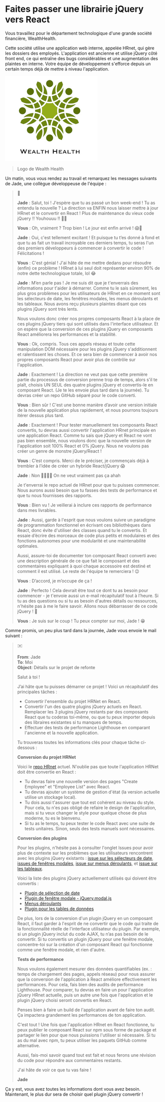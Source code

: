 # Faites passer une librairie jQuery vers React

Vous travaillez pour le département technologique d'une grande société financière, WealthHealth. 

Cette société utilise une application web interne, appelée HRnet, qui gère les dossiers des employés. L'application est ancienne et utilise jQuery côté front end, ce qui entraîne des bugs considérables et une augmentation des plaintes en interne. Votre équipe de développement s'efforce depuis un certain temps déjà de mettre à niveau l'application. 

![Logo de Wealth Health](./docs/wealth_health_logo.jpg)
> Logo de Wealth Health

Un matin, vous vous rendez au travail et remarquez les messages suivants de Jade, une collègue développeuse de l'équipe :

>
> :speech_balloon:
>
> **Jade** : Salut, toi ! J'espère que tu as passé un bon week-end ! Tu as entendu la nouvelle ? La direction va ENFIN nous laisser mettre à jour HRnet et le convertir en React ! Plus de maintenance du vieux code jQuery !! Youhouuu !!  :tada::grin:
>
> **Vous** : Oh, vraiment ? Trop bien ! Le jour est enfin arrivé ! :scream::dancer:
>
> **Jade** : Oui, c'est tellement excitant ! Et puisque tu t’es donné à fond et que tu as fait un travail incroyable ces derniers temps, tu seras l'un des premiers développeurs à commencer à convertir le code ! Félicitations ! 
>
> **Vous** : C'est génial ! J'ai hâte de me mettre dedans pour résoudre (enfin) ce problème ! HRnet à lui seul doit représenter environ 90% de notre dette technologique totale, lol :joy:
>
> **Jade** : M’en parle pas ! Je me suis dit que je t'enverrais des informations pour t'aider à démarrer. Comme tu le sais sûrement, les plus gros problèmes pour les utilisateurs de HRnet en ce moment sont les sélecteurs de date, les fenêtres modales, les menus déroulants et les tableaux. Nous avons reçu plusieurs plaintes disant que ces plugins jQuery sont très lents.  
>
> Nous voulons donc créer nos propres composants React à la place de ces plugins jQuery tiers qui sont utilisés dans l'interface utilisateur. Et on espère que la conversion de ces plugins jQuery en composants React améliorera les performances et la stabilité.  
>
> **Vous** : Ok, compris. Tous ces appels réseau et toute cette manipulation DOM nécessaire pour les plugins jQuery s'additionnent et ralentissent les choses. Et ce sera bien de commencer à avoir nos propres composants React pour avoir plus de contrôle sur l'application. 
>
> **Jade** : Exactement ! La direction ne veut pas que cette première partie du processus de conversion prenne trop de temps, alors s'il te plaît, choisis UN SEUL des quatre plugins jQuery et convertis-le en composant React. (Je te les envoie plus tard dans la journée). Tu devras créer un repo GitHub séparé pour le code converti. 
>
> **Vous** : Bien sûr ! C'est une bonne manière  d’avoir une version initiale de la nouvelle application plus rapidement, et nous pourrons toujours itérer dessus plus tard.  
>
> **Jade** : Exactement ! Pour tester manuellement tes composants React convertis, tu devras aussi convertir l'application HRnet principale en une application React.  Comme tu sais que jQuery et React ne vont pas bien ensemble, nous voulons donc que la nouvelle version de l'application soit 100% React et 0% jQuery. Nous ne voulons pas créer un genre de monstre jQuery/React !  
>
> **Vous** : C’est compris. Merci de le préciser, je commençais déjà à trembler à l’idée de créer un hybride React/jQuery :scream:
>
> **Jade** : Non :ng_man::ng_man: On ne veut vraiment pas ça ahah
>
> Je t'enverrai le repo actuel de HRnet pour que tu puisses commencer. Nous aurons aussi besoin que tu fasses des tests de performance et que tu nous fournisses des rapports.
>
> **Vous** : Bien vu ! Je veillerai à inclure ces rapports de performance dans mes livrables.
>
> **Jade** : Aussi, garde à l'esprit que nous voulons suivre un paradigme de programmation fonctionnel en écrivant ces bibliothèques dans React, donc évite d'utiliser des classes quand tu le convertis. Et essaie d’écrire des morceaux de code plus petits et modulaires et des fonctions autonomes pour une modularité et une maintenabilité optimales.
>
> Aussi, assure-toi de documenter ton composant React converti avec une description générale de ce que fait le composant et des commentaires expliquant à quoi chaque accessoire est destiné et comment il est utilisé. Le reste de l'équipe te remerciera ! :wink:
>
> **Vous** : D’accord, je m’occupe de ça !
>
> **Jade** : Perfecto ! Cela devrait être tout ce dont tu as besoin pour commencer - je t'envoie aussi un e-mail récapitulatif  tout à l’heure. Si tu as des questions ou si tu as besoin d'autres détails ou ressources, n'hésite pas à me le faire savoir. Allons nous débarrasser de ce code jQuery ! :tada:
>
> **Vous** : Je suis sur le coup ! Tu peux compter sur moi, Jade ! :grin:
>

Comme promis, un peu plus tard dans la journée, Jade vous envoie le mail suivant :

>
> :envelope:
>
> **From**: Jade  
> **To**: Moi  
> **Object**: Détails sur le projet de refonte
>
> Salut à toi !
>
> J’ai hâte que tu puisses démarrer ce projet ! Voici un récapitulatif des principales tâches :
>
> * Convertir l'ensemble du projet HRNet en React.
> * Convertir l'un des quatre plugins jQuery actuels en React. Remplacer les 3 plugins jQuery restants par des composants React que tu coderas toi-même, ou que tu peux importer depuis des libraires existantes si tu manques de temps.
> * Effectuer des tests de performance Lighthouse en comparant l'ancienne et la nouvelle application.
>
> Tu trouveras toutes les informations clés pour chaque tâche ci-dessous :
>
> **Conversion du projet HRNet**
>
> Voici le [repo HRnet](https://github.com/OpenClassrooms-Student-Center/P12_Front-end) actuel. N'oublie pas que toute l'application HRNet doit être convertie en React :
>
> * Tu devras faire une nouvelle version des pages "Create Employee" et "Employee List" avec React.
> * Tu devras ajouter un système de gestion d'état (la version actuelle utilise un stockage local).
> * Tu dois aussi t'assurer que tout est cohérent au niveau du style. Pour cela, tu n'es pas obligé de refaire le design de l'application, mais si tu veux changer le style pour quelque chose de plus moderne, tu es le bienvenu.
> * Si tu as le temps, tu peux tester le code React avec une suite de tests unitaires. Sinon, seuls des tests manuels sont nécessaires.
>
> **Conversion des plugins**
>
> Pour les plugins, n'hésite pas à consulter l'onglet Issues pour avoir plus de contexte sur les problèmes que les utilisateurs rencontrent avec les plugins jQuery existants : [issue sur les sélecteurs de date](https://github.com/OpenClassrooms-Student-Center/P12_Front-end/issues/1), [issues de fenêtres modales](https://github.com/OpenClassrooms-Student-Center/P12_Front-end/issues/3), [issue sur menus déroulants](https://github.com/OpenClassrooms-Student-Center/P12_Front-end/issues/4), et [issue sur les tableaux](https://github.com/OpenClassrooms-Student-Center/P12_Front-end/issues/2).
>
> Voici la liste des plugins jQuery actuellement utilisés qui doivent être convertis :
>
> * [Plugin de sélection de date](https://github.com/xdan/datetimepicker)
> * [Plugin de fenêtre modale - jQuery.modal.js](https://github.com/kylefox/jquery-modal)
> * [Menus déroulants](https://github.com/jquery/jquery-ui/blob/master/ui/widgets/selectmenu.js)
> * [Plugin pour les tables de données](https://github.com/DataTables/DataTables)
>
> De plus, lors de la conversion d'un plugin jQuery en un composant React, il faut garder à l'esprit de ne convertir que le code qui traite de la fonctionnalité réelle de l'interface utilisateur du plugin. Par exemple, si un plugin jQuery inclut du code AJAX, tu n’as pas besoin de le convertir. Si tu convertis un plugin jQuery pour une fenêtre modale, concentre-toi sur la création d'un composant React qui fonctionne comme une fenêtre modale, et rien d'autre.
>
> **Tests de performance**
>
> Nous voulons également mesurer des données quantifiables (ex. : temps de chargement des pages, appels réseau) pour nous assurer que la conversion de l'application à React améliore effectivement les performances. Pour cela, fais bien des audits de performance Lighthouse. Pour comparer, tu devras en faire un pour l'application jQuery HRnet actuelle, puis un autre une fois que l'application et le plugin jQuery choisi seront convertis en React.
>
> Penses bien à faire un build de l'application avant de faire ton audit. Ça impactera grandement les performances de ton application.
>
> C'est tout ! Une fois que l'application HRnet en React fonctionne, tu peux publier le composant React sur npm sous forme de package et partager le lien pour que nous puissions l'utiliser si nécessaire. Si tu as du mal avec npm, tu peux utiliser les paquets GitHub comme alternative.
>
> Aussi, fais-moi savoir quand tout est fait et nous ferons une révision du code pour répondre aux commentaires restants.
>
> J'ai hâte de voir ce que tu vas faire !
>
> **Jade**
>

Ça y est, vous avez toutes les informations dont vous avez besoin. Maintenant, le plus dur sera de choisir quel plugin jQuery convertir !
